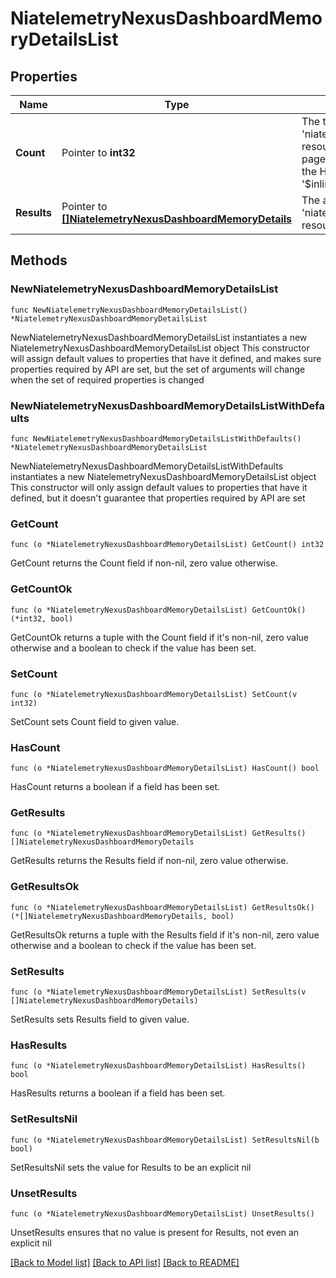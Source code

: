 # NiatelemetryNexusDashboardMemoryDetailsList

## Properties

Name | Type | Description | Notes
------------ | ------------- | ------------- | -------------
**Count** | Pointer to **int32** | The total number of &#39;niatelemetry.NexusDashboardMemoryDetails&#39; resources matching the request, accross all pages. The &#39;Count&#39; attribute is included when the HTTP GET request includes the &#39;$inlinecount&#39; parameter. | [optional] 
**Results** | Pointer to [**[]NiatelemetryNexusDashboardMemoryDetails**](niatelemetry.NexusDashboardMemoryDetails.md) | The array of &#39;niatelemetry.NexusDashboardMemoryDetails&#39; resources matching the request. | [optional] 

## Methods

### NewNiatelemetryNexusDashboardMemoryDetailsList

`func NewNiatelemetryNexusDashboardMemoryDetailsList() *NiatelemetryNexusDashboardMemoryDetailsList`

NewNiatelemetryNexusDashboardMemoryDetailsList instantiates a new NiatelemetryNexusDashboardMemoryDetailsList object
This constructor will assign default values to properties that have it defined,
and makes sure properties required by API are set, but the set of arguments
will change when the set of required properties is changed

### NewNiatelemetryNexusDashboardMemoryDetailsListWithDefaults

`func NewNiatelemetryNexusDashboardMemoryDetailsListWithDefaults() *NiatelemetryNexusDashboardMemoryDetailsList`

NewNiatelemetryNexusDashboardMemoryDetailsListWithDefaults instantiates a new NiatelemetryNexusDashboardMemoryDetailsList object
This constructor will only assign default values to properties that have it defined,
but it doesn't guarantee that properties required by API are set

### GetCount

`func (o *NiatelemetryNexusDashboardMemoryDetailsList) GetCount() int32`

GetCount returns the Count field if non-nil, zero value otherwise.

### GetCountOk

`func (o *NiatelemetryNexusDashboardMemoryDetailsList) GetCountOk() (*int32, bool)`

GetCountOk returns a tuple with the Count field if it's non-nil, zero value otherwise
and a boolean to check if the value has been set.

### SetCount

`func (o *NiatelemetryNexusDashboardMemoryDetailsList) SetCount(v int32)`

SetCount sets Count field to given value.

### HasCount

`func (o *NiatelemetryNexusDashboardMemoryDetailsList) HasCount() bool`

HasCount returns a boolean if a field has been set.

### GetResults

`func (o *NiatelemetryNexusDashboardMemoryDetailsList) GetResults() []NiatelemetryNexusDashboardMemoryDetails`

GetResults returns the Results field if non-nil, zero value otherwise.

### GetResultsOk

`func (o *NiatelemetryNexusDashboardMemoryDetailsList) GetResultsOk() (*[]NiatelemetryNexusDashboardMemoryDetails, bool)`

GetResultsOk returns a tuple with the Results field if it's non-nil, zero value otherwise
and a boolean to check if the value has been set.

### SetResults

`func (o *NiatelemetryNexusDashboardMemoryDetailsList) SetResults(v []NiatelemetryNexusDashboardMemoryDetails)`

SetResults sets Results field to given value.

### HasResults

`func (o *NiatelemetryNexusDashboardMemoryDetailsList) HasResults() bool`

HasResults returns a boolean if a field has been set.

### SetResultsNil

`func (o *NiatelemetryNexusDashboardMemoryDetailsList) SetResultsNil(b bool)`

 SetResultsNil sets the value for Results to be an explicit nil

### UnsetResults
`func (o *NiatelemetryNexusDashboardMemoryDetailsList) UnsetResults()`

UnsetResults ensures that no value is present for Results, not even an explicit nil

[[Back to Model list]](../README.md#documentation-for-models) [[Back to API list]](../README.md#documentation-for-api-endpoints) [[Back to README]](../README.md)


